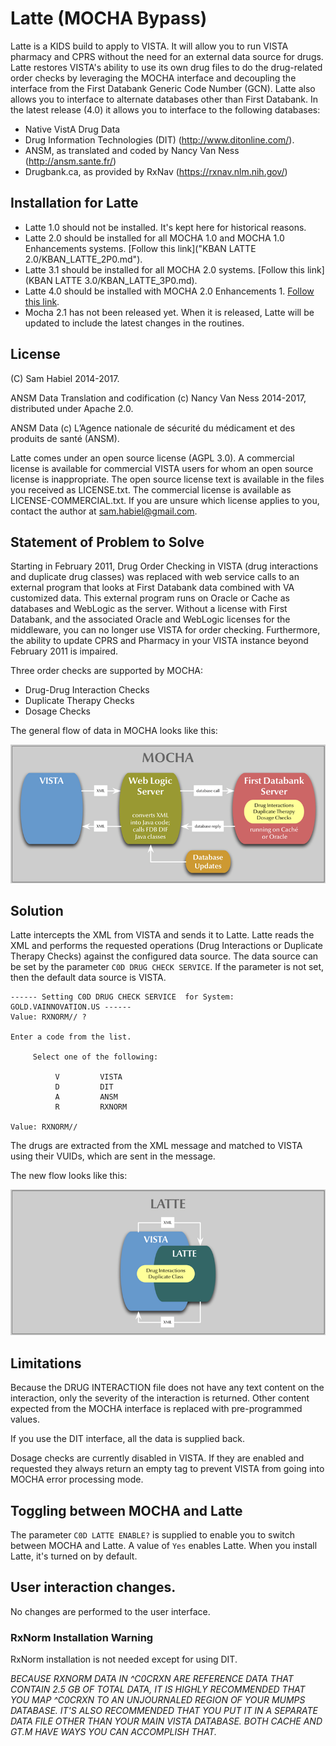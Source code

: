 # Latte (MOCHA Bypass)
Latte is a KIDS build to apply to VISTA. It will allow you to run VISTA
pharmacy and CPRS without the need for an external data source for drugs.
Latte restores VISTA's ability to use its own drug files to do the drug-related
order checks by leveraging the MOCHA interface and decoupling the interface
from the First Databank Generic Code Number (GCN). Latte also allows you to
interface to alternate databases other than First Databank. In the latest
release (4.0) it allows you to interface to the following databases:
 
 * Native VistA Drug Data
 * Drug Information Technologies (DIT) (http://www.ditonline.com/).
 * ANSM, as translated and coded by Nancy Van Ness (http://ansm.sante.fr/)
 * Drugbank.ca, as provided by RxNav (https://rxnav.nlm.nih.gov/)

## Installation for Latte

* Latte 1.0 should not be installed. It's kept here for historical reasons.
* Latte 2.0 should be installed for all MOCHA 1.0 and MOCHA 1.0 Enhancements
  systems. [Follow this link]("KBAN LATTE 2.0/KBAN_LATTE_2P0.md").
* Latte 3.1 should be installed for all MOCHA 2.0 systems. [Follow this link](KBAN LATTE 3.0/KBAN_LATTE_3P0.md).
* Latte 4.0 should be installed with MOCHA 2.0 Enhancements 1. [Follow this link](https://github.com/shabiel/Latte/releases/tag/4.0).
* Mocha 2.1 has not been released yet. When it is released, Latte will be
updated to include the latest changes in the routines.


## License

(C) Sam Habiel 2014-2017.

ANSM Data Translation and codification (c) Nancy Van Ness 2014-2017, distributed under Apache 2.0.

ANSM Data (c) L’Agence nationale de sécurité du médicament et des produits de santé (ANSM).

Latte comes under an open source license (AGPL 3.0). A commercial license is
available for commercial VISTA users for whom an open source license is
inappropriate. The open source license text is available in the files you
received as LICENSE.txt. The commercial license is available as
LICENSE-COMMERCIAL.txt. If you are unsure which license applies to you, contact
the author at <sam.habiel@gmail.com>.

## Statement of Problem to Solve
Starting in February 2011, Drug Order Checking in VISTA (drug interactions and
duplicate drug classes) was replaced with web service calls to an external
program that looks at First Databank data combined with VA customized data.
This external program runs on Oracle or Cache as databases and WebLogic as the
server. Without a license with First Databank, and the associated Oracle and
WebLogic licenses for the middleware, you can no longer use VISTA for order
checking. Furthermore, the ability to update CPRS and Pharmacy in your VISTA
instance beyond February 2011 is impaired.

Three order checks are supported by MOCHA:

 * Drug-Drug Interaction Checks
 * Duplicate Therapy Checks
 * Dosage Checks

The general flow of data in MOCHA looks like this:

![MOCHA flow](./mocha.png)

## Solution
Latte intercepts the XML from VISTA and sends it to Latte. Latte reads the XML
and performs the requested operations (Drug Interactions or Duplicate Therapy
Checks) against the configured data source. The data source can be set by the
parameter `C0D DRUG CHECK SERVICE`. If the parameter is not set, then the
default data source is VISTA.

```
------ Setting C0D DRUG CHECK SERVICE  for System: GOLD.VAINNOVATION.US ------
Value: RXNORM// ?

Enter a code from the list.

     Select one of the following:

          V         VISTA
          D         DIT
          A         ANSM
          R         RXNORM

Value: RXNORM// 
```

The drugs are extracted from the XML message and matched to VISTA using their
VUIDs, which are sent in the message.

The new flow looks like this:

![Latte flow](./latte.png)

## Limitations
Because the DRUG INTERACTION file does not have any text content on the
interaction, only the severity of the interaction is returned. Other content
expected from the MOCHA interface is replaced with pre-programmed values.

If you use the DIT interface, all the data is supplied back.

Dosage checks are currently disabled in VISTA. If they are enabled and
requested they always return an empty tag to prevent VISTA from going into
MOCHA error processing mode.

## Toggling between MOCHA and Latte
The parameter `C0D LATTE ENABLE?` is supplied to enable you to switch
between MOCHA and Latte. A value of `Yes` enables Latte. When you install
Latte, it's turned on by default.

## User interaction changes.
No changes are performed to the user interface.

### RxNorm Installation Warning
RxNorm installation is not needed except for using DIT.

*BECAUSE RXNORM DATA IN ^C0CRXN ARE REFERENCE DATA THAT CONTAIN 2.5 GB OF TOTAL
DATA, IT IS HIGHLY RECOMMENDED THAT YOU MAP ^C0CRXN TO AN UNJOURNALED REGION OF
YOUR MUMPS DATABASE. IT'S ALSO RECOMMENDED THAT YOU PUT IT IN A SEPARATE DATA
FILE OTHER THAN YOUR MAIN VISTA DATABASE. BOTH CACHE AND GT.M HAVE WAYS YOU CAN
ACCOMPLISH THAT.*
